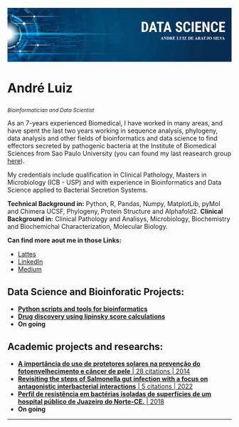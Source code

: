 <p align="center">
  <img src="portfolio_banner2.png" >
</p>

# André Luiz
<sub>*Bioinformatician and Data Scientist*</sub>

As an 7-years experienced Biomedical, I have worked in many areas, and have spent the last two years working in sequence analysis, phylogeny, data analysis and other fields of bioinformatics and data science to find effectors secreted by pathogenic bacteria at the Institute of Biomedical Sciences from Sao Paulo University (you can found my last reasearch group [here](https://bayersantoslab.com/people/)).

My credentials include qualification in Clinical Pathology, Masters in Microbiology (ICB - USP) and with experience in Bioinformatics and Data Science applied to Bacterial Secretion Systems.

**Technical Background in:** Python, R, Pandas, Numpy, MatplotLib, pyMol and Chimera UCSF, Phylogeny, Protein Structure and Alphafold2.
**Clinical Background in:** Clinical Pathology and Analisys, Microbiology, Biochemistry and Biochemichal Characterization, Molecular Biology.

**Can find more aout me in those Links:**
* [Lattes](http://lattes.cnpq.br/9443464044488806)
* [LinkedIn](https://www.linkedin.com/in/andreluiz3)
* [Medium](https://medium.com/@silva.ala82)

## Data Science and Bioinforatic Projects:

* [**Python scripts and tools for bioinformatics**](https://github.com/andreluiz901/bioinfo-python)
* [**Drug discovery using lipinsky score calculations**](https://github.com/andreluiz901/bioinfo_datascience_and_analysis/blob/main/datacollect_and_process_for_lipinski_score.ipynb)
* **On going**

## Academic projects and researchs:

* [**A importância do uso de protetores solares na prevenção do fotoenvelhecimento e câncer de pele** | 28 citations | 2014](https://interfaces.unileao.edu.br/index.php/revista-interfaces/article/view/257)
* [**Revisiting the steps of Salmonella gut infection with a focus on antagonistic interbacterial interactions** | 5 citations | 2022](https://interfaces.unileao.edu.br/index.php/revista-interfaces/article/view/257)
* [**Perfil de resistência em bactérias isoladas de superfícies de um hospital público de Juazeiro do Norte-CE.** | 2018](https://periodicos.ufsm.br/revistasaude/article/view/27335)
* **On going**

---
